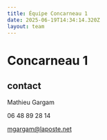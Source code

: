 ```yaml
---
title: Équipe Concarneau 1
date: 2025-06-19T14:34:14.320Z
layout: team
---
```


# Concarneau 1



## contact 

Mathieu Gargam

 06 48 89 28 14

mgargam@laposte.net

